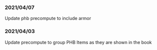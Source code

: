 ### 2021/04/07
Update phb precompute to include armor

### 2021/04/03
Update precompute to group PHB Items as they are shown in the book
